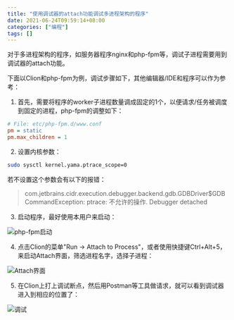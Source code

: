 ```yaml
---
title: "使用调试器的attach功能调试多进程架构的程序"
date: 2021-06-24T09:59:14+08:00
categories: ["编程"]
tags: []
---
```


对于多进程架构的程序，如服务器程序nginx和php-fpm等，调试子进程需要用到调试器的attach功能。

下面以Clion和php-fpm为例，调试步骤如下，其他编辑器/IDE和程序可以作为参考：

1. 首先，需要将程序的worker子进程数量调成固定的1个，以便请求/任务被调度到固定的进程，php-fpm的调整如下：

```ini
# File: etc/php-fpm.d/www.conf
pm = static
pm.max_children = 1
```

2. 设置内核参数：

```bash
sudo sysctl kernel.yama.ptrace_scope=0
```

若不设置这个参数会有以下的报错：

> com.jetbrains.cidr.execution.debugger.backend.gdb.GDBDriver$GDBCommandException: ptrace: 不允许的操作.
> Debugger detached

3. 启动程序，最好使用本用户来启动：

  ![php-fpm启动](https://upload-images.jianshu.io/upload_images/18494435-729aa1b71e10e6c8.png?imageMogr2/auto-orient/strip%7CimageView2/2/w/1240)

4. 点击Clion的菜单"Run -> Attach to Process"，或者使用快捷键Ctrl+Alt+5，来启动Attach界面，筛选进程名字，选择子进程：

![Attach界面](https://upload-images.jianshu.io/upload_images/18494435-7b36930b2d315f03.png?imageMogr2/auto-orient/strip%7CimageView2/2/w/1240)

5. 在Clion上打上调试断点，然后用Postman等工具做请求，就可以看到调试器进入到相应的位置了：

![调试](https://upload-images.jianshu.io/upload_images/18494435-a2c4ae154176c655.png?imageMogr2/auto-orient/strip%7CimageView2/2/w/1240)
